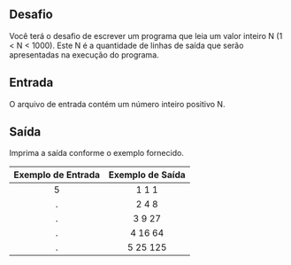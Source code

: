 ## Desafio
Você terá o desafio de escrever um programa que leia um valor inteiro N (1 < N < 1000). Este N é a quantidade de linhas de saída que serão apresentadas na execução do programa.

## Entrada
O arquivo de entrada contém um número inteiro positivo N.

## Saída
Imprima a saída conforme o exemplo fornecido.

Exemplo de Entrada | Exemplo de Saída
:----------------: | :---------------:
5                  | 1 1 1
.                  | 2 4 8
.                  | 3 9 27
.                  | 4 16 64
.                  | 5 25 125